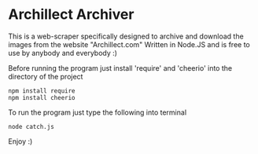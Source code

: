 # Archillect Archiver
This is a web-scraper specifically designed to archive and download the images from the website "Archillect.com"
Written in Node.JS and is free to use by anybody and everybody :)

Before running the program just install 'require' and 'cheerio' into the directory of the project
```
npm install require
npm install cheerio
```

To run the program just type the following into terminal
```
node catch.js
```

Enjoy :)

